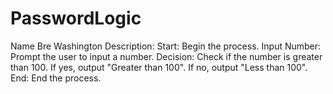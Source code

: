 # PasswordLogic
Name Bre Washington
Description: Start: Begin the process.
Input Number: Prompt the user to input a number.
Decision: Check if the number is greater than 100.
If yes, output "Greater than 100".
If no, output "Less than 100".
End: End the process.
